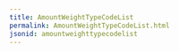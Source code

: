 ```yaml
---
title: AmountWeightTypeCodeList
permalink: AmountWeightTypeCodeList.html
jsonid: amountweighttypecodelist
---
```

